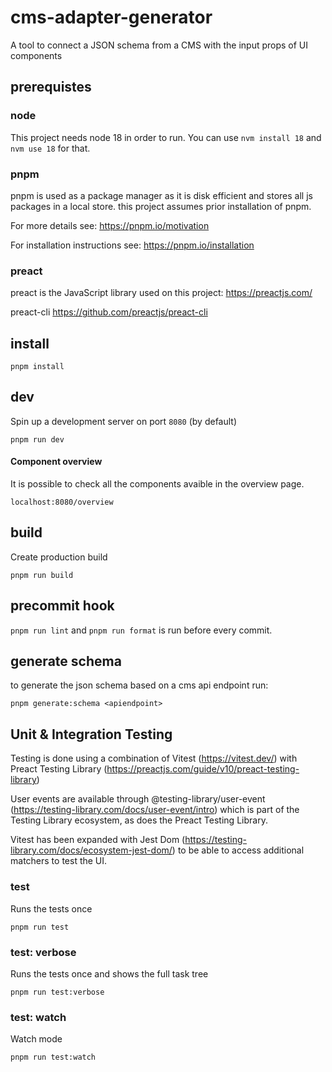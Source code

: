 # cms-adapter-generator

A tool to connect a JSON schema from a CMS with the input props of UI components

## prerequistes

### node

This project needs node 18 in order to run. You can use `nvm install 18` and `nvm use 18` for that.

### pnpm

pnpm is used as a package manager as it is disk efficient and stores all js packages in a local store. this project assumes prior installation of pnpm. 

For more details see: https://pnpm.io/motivation

For installation instructions see: https://pnpm.io/installation

### preact

preact is the JavaScript library used on this project: https://preactjs.com/

preact-cli https://github.com/preactjs/preact-cli

## install

```
pnpm install
```

## dev

Spin up a development server on port `8080` (by default)

```
pnpm run dev
```

#### Component overview
It is possible to check all the components avaible in the overview page.
```
localhost:8080/overview
```

## build

Create production build

```
pnpm run build
```

## precommit hook

`pnpm run lint` and `pnpm run format` is run before every commit.

## generate schema 

to generate the json schema based on a cms api endpoint run:

```
pnpm generate:schema <apiendpoint> 
```

## Unit & Integration Testing

Testing is done using a combination of Vitest (https://vitest.dev/) with Preact Testing Library (https://preactjs.com/guide/v10/preact-testing-library)

User events are available through @testing-library/user-event (https://testing-library.com/docs/user-event/intro) which is part of the Testing Library ecosystem, as does the Preact Testing Library.

Vitest has been expanded with Jest Dom (https://testing-library.com/docs/ecosystem-jest-dom/) to be able to access additional matchers to test the UI.

### test

Runs the tests once

```
pnpm run test
```

### test: verbose

Runs the tests once and shows the full task tree

```
pnpm run test:verbose
```

### test: watch

Watch mode

```
pnpm run test:watch
```

